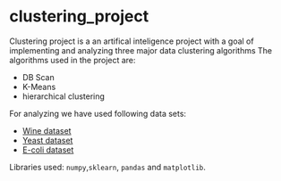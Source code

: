 # clustering_project
Clustering project is a an artifical inteligence project with a goal of implementing and analyzing three major data clustering algorithms
The algorithms used in the project are:
- DB Scan
- K-Means
- hierarchical clustering

For analyzing we have used following data sets:
- [Wine dataset](https://archive.ics.uci.edu/dataset/109/wine)
- [Yeast dataset](https://archive.ics.uci.edu/dataset/110/yeast)
- [E-coli dataset](https://archive.ics.uci.edu/dataset/39/ecoli)

Libraries used: `numpy`,`sklearn`, `pandas` and `matplotlib`. 
